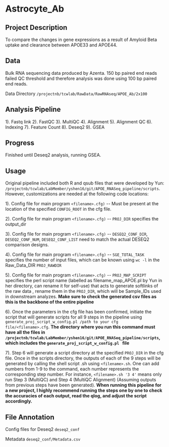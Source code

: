 # Astrocyte_Ab

## Project Description
To compare the changes in gene expressions as a result of Amyloid Beta uptake and clearance between APOE33 and APOE44.

## Data
Bulk RNA sequencing data produced by Azenta. 150 bp paired end reads failed QC threshold and therefore analysis was done using 100 bp paired end reads.

Data Directory `/projectnb/tcwlab/RawData/RawRNAseq/APOE_Ab/2x100`

## Analysis Pipeline
1). Fastq link
2). FastQC
3). MultiQC
4). Alignment
5). Alignment QC
6). Indexing
7). Feature Count
8). Deseq2
9). GSEA

## Progress
Finished until Deseq2 analysis, running GSEA.

## Usage

Original pipeline included both R and qsub files that were developed by Yun: `/projectnb/tcwlab/LabMember/yshen16/git/APOE_RNASeq_pipeline/scripts`. However, customizations are needed at the following code locations:

1). Config file for main program `<filename>.cfg)` -- Must be present at the location of the specified `CONFIG_ROOT` in the cfg file.

2). Config file for main program `<filename>.cfg)` -- `PROJ_DIR` specifies the output_dir

3). Config file for main program `<filename>.cfg)` -- `DESEQ2_CONF_DIR`, `DESEQ2_CONF_NUM`, `DESEQ2_CONF_LIST` need to match the actual DESEQ2 comparison designs.

4). Config file for main program `<filename>.cfg)` -- `SGE_TOTAL_TASK` specifies the number of input files, which can be known using `wc -l` in the Raw_Data_DIR `PROJ_RAWDIR`

5). Config file for main program `<filename>.cfg)` -- `PROJ_MAP_SCRIPT` specifies the perl script name (labelled as filename_map_APOE.pl by Yun in her directory, can rename it for self-use) that acts to generate softlinks of the raw data , rename them in the `PROJ_DIR`, which will be Sample_IDs used in downstream analyzes. **Make sure to check the generated csv files as this is the backbone of the entire pipeline**

6). Once the parameters in the cfg file has been confirmed, initiate the script that will generate scripts for all 9 steps in the pipeline using `generate_proj_script_w_config.pl /path to your cfg file/<filename>.cfg`. **The directory where you run this command must have all the files in `/projectnb/tcwlab/LabMember/yshen16/git/APOE_RNASeq_pipeline/scripts`, which includes the `generate_proj_script_w_config.pl ` file**

7). Step 6 will generate a script directory at the specified `PROJ_DIR` in the cfg file. Once in the scripts directory, the outputs of each of the 9 steps will be generated by calling the shell script <filename>.sh using `<filename>.sh`. One can add numbers from 1-9 to the command, each number represents the corresponding step number. For instance, `<filename>.sh '3 4'` means only run Step 3 (MultiQC) and Step 4 (MultiQC Alignment) (Assuming outputs from previous steps have been generated). **When running this pipeline for a new project, I highly recommend running the steps one by one to check the accuracies of each output, read the qlog, and adjust the script accordingly.**

## File Annotation

Config files for Deseq2 `deseq2_conf` 

Metadata `deseq2_conf/Metadata.csv`

